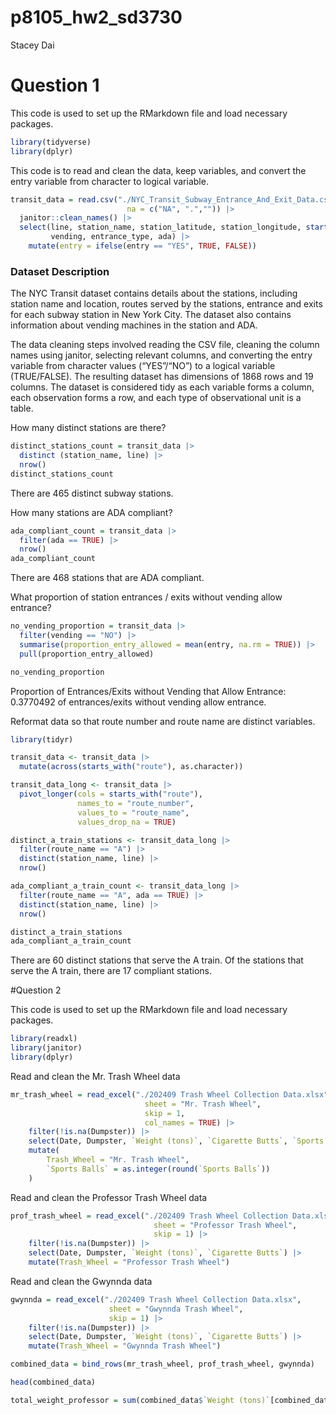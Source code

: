 p8105_hw2_sd3730
================
Stacey Dai

# Question 1

This code is used to set up the RMarkdown file and load necessary
packages.

``` r
library(tidyverse)
library(dplyr)
```

This code is to read and clean the data, keep variables, and convert the
entry variable from character to logical variable.

``` r
transit_data = read.csv("./NYC_Transit_Subway_Entrance_And_Exit_Data.csv", 
                          na = c("NA", ".","")) |>
  janitor::clean_names() |>
  select(line, station_name, station_latitude, station_longitude, starts_with("route"), entry,
         vending, entrance_type, ada) |>
    mutate(entry = ifelse(entry == "YES", TRUE, FALSE)) 
```

### Dataset Description

The NYC Transit dataset contains details about the stations, including
station name and location, routes served by the stations, entrance and
exits for each subway station in New York City. The dataset also
contains information about vending machines in the station and ADA.

The data cleaning steps involved reading the CSV file, cleaning the
column names using janitor, selecting relevant columns, and converting
the entry variable from character values (“YES”/“NO”) to a logical
variable (TRUE/FALSE). The resulting dataset has dimensions of 1868 rows
and 19 columns. The dataset is considered tidy as each variable forms a
column, each observation forms a row, and each type of observational
unit is a table.

How many distinct stations are there?

``` r
distinct_stations_count = transit_data |>
  distinct (station_name, line) |>
  nrow()
distinct_stations_count
```

There are 465 distinct subway stations.

How many stations are ADA compliant?

``` r
ada_compliant_count = transit_data |>
  filter(ada == TRUE) |>
  nrow()
ada_compliant_count
```

There are 468 stations that are ADA compliant.

What proportion of station entrances / exits without vending allow
entrance?

``` r
no_vending_proportion = transit_data |>
  filter(vending == "NO") |>
  summarise(proportion_entry_allowed = mean(entry, na.rm = TRUE)) |>
  pull(proportion_entry_allowed)

no_vending_proportion
```

Proportion of Entrances/Exits without Vending that Allow Entrance:
0.3770492 of entrances/exits without vending allow entrance.

Reformat data so that route number and route name are distinct
variables.

``` r
library(tidyr)

transit_data <- transit_data |>
  mutate(across(starts_with("route"), as.character)) 

transit_data_long <- transit_data |>
  pivot_longer(cols = starts_with("route"), 
               names_to = "route_number", 
               values_to = "route_name", 
               values_drop_na = TRUE)

distinct_a_train_stations <- transit_data_long |>
  filter(route_name == "A") |>
  distinct(station_name, line) |>
  nrow()

ada_compliant_a_train_count <- transit_data_long |>
  filter(route_name == "A", ada == TRUE) |>
  distinct(station_name, line) |>
  nrow()

distinct_a_train_stations
ada_compliant_a_train_count
```

There are 60 distinct stations that serve the A train. Of the stations
that serve the A train, there are 17 compliant stations.

\#Question 2

This code is used to set up the RMarkdown file and load necessary
packages.

``` r
library(readxl)
library(janitor)
library(dplyr)
```

Read and clean the Mr. Trash Wheel data

``` r
mr_trash_wheel = read_excel("./202409 Trash Wheel Collection Data.xlsx", 
                              sheet = "Mr. Trash Wheel", 
                              skip = 1, 
                              col_names = TRUE) |>
    filter(!is.na(Dumpster)) |>
    select(Date, Dumpster, `Weight (tons)`, `Cigarette Butts`, `Sports Balls`) |>
    mutate(
        Trash_Wheel = "Mr. Trash Wheel",
        `Sports Balls` = as.integer(round(`Sports Balls`))
    )
```

Read and clean the Professor Trash Wheel data

``` r
prof_trash_wheel = read_excel("./202409 Trash Wheel Collection Data.xlsx", 
                                sheet = "Professor Trash Wheel", 
                                skip = 1) |>
    filter(!is.na(Dumpster)) |>
    select(Date, Dumpster, `Weight (tons)`, `Cigarette Butts`) |>
    mutate(Trash_Wheel = "Professor Trash Wheel")
```

Read and clean the Gwynnda data

``` r
gwynnda = read_excel("./202409 Trash Wheel Collection Data.xlsx", 
                      sheet = "Gwynnda Trash Wheel", 
                      skip = 1) |>
    filter(!is.na(Dumpster)) |>
    select(Date, Dumpster, `Weight (tons)`, `Cigarette Butts`) |>
    mutate(Trash_Wheel = "Gwynnda Trash Wheel")
```

``` r
combined_data = bind_rows(mr_trash_wheel, prof_trash_wheel, gwynnda)

head(combined_data)
```

``` r
total_weight_professor = sum(combined_data$`Weight (tons)`[combined_data$Trash_Wheel == "Professor Trash Wheel"], na.rm = TRUE)
```
